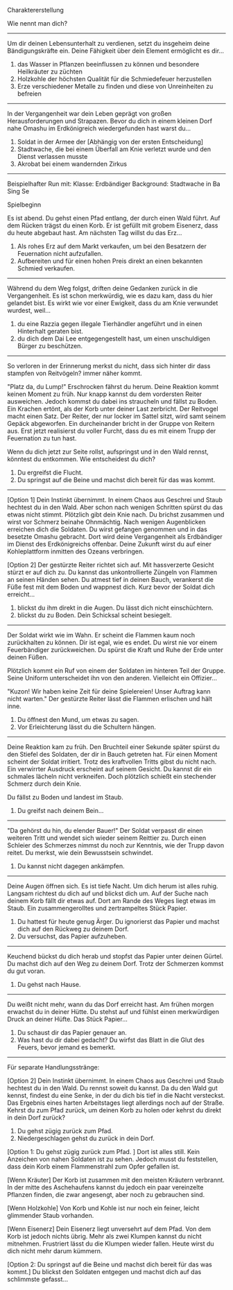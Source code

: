 Charaktererstellung

Wie nennt man dich?

---

Um dir deinen Lebensunterhalt zu verdienen, setzt du insgeheim deine Bändigungskräfte ein.
Deine Fähigkeit über dein Element ermöglicht es dir...

1. das Wasser in Pflanzen beeinflussen zu können und besondere Heilkräuter zu züchten
2. Holzkohle der höchsten Qualität für die Schmiedefeuer herzustellen
3. Erze verschiedener Metalle zu finden und diese von Unreinheiten zu befreien

---

In der Vergangenheit war dein Leben geprägt von großen Herausforderungen und Strapazen.
Bevor du dich in einem kleinen Dorf nahe Omashu im Erdkönigreich wiedergefunden hast
warst du...

1. Soldat in der Armee der [Abhängig von der ersten Entscheidung]
2. Stadtwache, die bei einem Überfall am Knie verletzt wurde und den Dienst verlassen musste
3. Akrobat bei einem wandernden Zirkus

---

Beispielhafter Run mit:
Klasse: Erdbändiger
Background: Stadtwache in Ba Sing Se

Spielbeginn

Es ist abend. Du gehst einen Pfad entlang, der durch einen Wald führt.
Auf dem Rücken trägst du einen Korb. Er ist gefüllt mit grobem Eisenerz, dass du heute abgebaut hast.
Am nächsten Tag willst du das Erz...

1. Als rohes Erz auf dem Markt verkaufen, um bei den Besatzern der Feuernation nicht aufzufallen.
2. Aufbereiten und für einen hohen Preis direkt an einen bekannten Schmied verkaufen.

---

Während du dem Weg folgst, driften deine Gedanken zurück in die Vergangenheit.
Es ist schon merkwürdig, wie es dazu kam, dass du hier gelandet bist.
Es wirkt wie vor einer Ewigkeit, dass du am Knie verwundet wurdest, weil...

1. du eine Razzia gegen illegale Tierhändler angeführt und in einen Hinterhalt geraten bist.
2. du dich dem Dai Lee entgegengestellt hast, um einen unschuldigen Bürger zu beschützen.


---

So verloren in der Erinnerung merkst du nicht, dass sich hinter dir dass stampfen von Reitvögeln?
immer näher kommt.

"Platz da, du Lump!"
Erschrocken fährst du herum. Deine Reaktion kommt keinen Moment zu früh. Nur knapp kannst du dem vordersten Reiter ausweichen.
Jedoch kommst du dabei ins straucheln und fällst zu Boden. Ein Krachen ertönt, als der Korb unter deiner Last zerbricht.
Der Reitvogel macht einen Satz. Der Reiter, der nur locker im Sattel sitzt, wird samt seinem Gepäck abgeworfen.
Ein durcheinander bricht in der Gruppe von Reitern aus.
Erst jetzt realisierst du voller Furcht, dass du es mit einem Trupp der Feuernation zu tun hast.

Wenn du dich jetzt zur Seite rollst, aufspringst und in den Wald rennst, könntest du entkommen.
Wie entscheidest du dich?

1. Du ergreifst die Flucht.
2. Du springst auf die Beine und machst dich bereit für das was kommt.

--- 

[Option 1]
Dein Instinkt übernimmt. In einem Chaos aus Geschrei und Staub hechtest du in den Wald.
Aber schon nach wenigen Schritten spürst du das etwas nicht stimmt.
Plötzlich gibt dein Knie nach. Du brichst zusammen und wirst vor Schmerz beinahe Ohnmächtig.
Nach wenigen Augenblicken erreichen dich die Soldaten. Du wirst gefangen genommen und in das besetzte Omashu gebracht.
Dort wird deine Vergangenheit als Erdbändiger im Dienst des Erdkönigreichs offenbar.
Deine Zukunft wirst du auf einer Kohleplattform inmitten des Ozeans verbringen.

[Option 2]
Der gestürzte Reiter richtet sich auf. Mit hassverzerte Gesicht stürzt er auf dich zu.
Du kannst das unkontrollierte Züngeln von Flammen an seinen Händen sehen.
Du atmest tief in deinen Bauch, verankerst die Füße fest mit dem Boden und wappnest dich.
Kurz bevor der Soldat dich erreicht...

1. blickst du ihm direkt in die Augen. Du lässt dich nicht einschüchtern.
2. blickst du zu Boden. Dein Schicksal scheint besiegelt.

---

Der Soldat wirkt wie im Wahn. Er scheint die Flammen kaum noch zurückhalten zu können.
Dir ist egal, wie es endet. Du wirst nie vor einem Feuerbändiger zurückweichen.
Du spürst die Kraft und Ruhe der Erde unter deinen Füßen.

Plötzlich kommt ein Ruf von einem der Soldaten im hinteren Teil der Gruppe.
Seine Uniform unterscheidet ihn von den anderen. Vielleicht ein Offizier...

"Kuzon! Wir haben keine Zeit für deine Spielereien! Unser Auftrag kann nicht warten."
Der gestürzte Reiter lässt die Flammen erlischen und hält inne.

1. Du öffnest den Mund, um etwas zu sagen.
2. Vor Erleichterung lässt du die Schultern hängen.

---

Deine Reaktion kam zu früh. Den Bruchteil einer Sekunde später spürst du den Stiefel des Soldaten,
der dir in Bauch getreten hat.
Für einen Moment scheint der Soldat irritiert. Trotz des kraftvollen Tritts gibst du nicht nach.
Ein verwirrter Ausdruck erscheint auf seinem Gesicht. Du kannst dir ein schmales lächeln nicht verkneifen.
Doch plötzlich schießt ein stechender Schmerz durch dein Knie.

Du fällst zu Boden und landest im Staub.

1. Du greifst nach deinem Bein...

---

"Da gehörst du hin, du elender Bauer!"
Der Soldat verpasst dir einen weiteren Tritt und wendet sich wieder seinem Reittier zu.
Durch einen Schleier des Schmerzes nimmst du noch zur Kenntnis, wie der Trupp davon reitet.
Du merkst, wie dein Bewusstsein schwindet.

1. Du kannst nicht dagegen ankämpfen.

---

Deine Augen öffnen sich.
Es ist tiefe Nacht. Um dich herum ist alles ruhig. Langsam richtest du dich auf und blickst dich um.
Auf der Suche nach deinem Korb fällt dir etwas auf. Dort am Rande des Weges liegt etwas im Staub.
Ein zusammengerolltes und zertrampeltes Stück Papier.

1. Du hattest für heute genug Ärger. Du ignorierst das Papier und machst dich auf den Rückweg zu deinem Dorf.
2. Du versuchst, das Papier aufzuheben.

---

Keuchend bückst du dich herab und stopfst das Papier unter deinen Gürtel.
Du machst dich auf den Weg zu deinem Dorf. Trotz der Schmerzen kommst du gut voran.

1. Du gehst nach Hause.

---

Du weißt nicht mehr, wann du das Dorf erreicht hast. Am frühen morgen erwachst du in deiner Hütte.
Du stehst auf und fühlst einen merkwürdigen Druck an deiner Hüfte. Das Stück Papier...

1. Du schaust dir das Papier genauer an.
2. Was hast du dir dabei gedacht? Du wirfst das Blatt in die Glut des Feuers, bevor jemand es bemerkt.

---------------------------
Für separate Handlungsstränge:

[Option 2]
Dein Instinkt übernimmt. In einem Chaos aus Geschrei und Staub hechtest du in den Wald.
Du rennst soweit du kannst. Da du den Wald gut kennst, findest du eine Senke, in der du dich bis tief in die Nacht versteckst.
Das Ergebnis eines harten Arbeitstages liegt allerdings noch auf der Straße.
Kehrst du zum Pfad zurück, um deinen Korb zu holen oder kehrst du direkt in dein Dorf zurück?

1. Du gehst zügig zurück zum Pfad.
2. Niedergeschlagen gehst du zurück in dein Dorf.

[Option 1: Du gehst zügig zurück zum Pfad. ]
Dort ist alles still. Kein Anzeichen von nahen Soldaten ist zu sehen.
Jedoch musst du feststellen, dass dein Korb einem Flammenstrahl zum Opfer gefallen ist.

[Wenn Kräuter]
Der Korb ist zusammen mit den meisten Kräutern verbrannt.
In der mitte des Aschehaufens kannst du jedoch ein paar vereinzelte Pflanzen finden,
die zwar angesengt, aber noch zu gebrauchen sind.

[Wenn Holzkohle]
Von Korb und Kohle ist nur noch ein feiner, leicht glimmender Staub vorhanden.

[Wenn Eisenerz]
Dein Eisenerz liegt unversehrt auf dem Pfad. Von dem Korb ist jedoch nichts übrig.
Mehr als zwei Klumpen kannst du nicht mitnehmen. Frustriert lässt du die Klumpen  wieder fallen.
Heute wirst du dich nicht mehr darum kümmern.

[Option 2: Du springst auf die Beine und machst dich bereit für das was kommt.]
Du blickst den Soldaten entgegen und machst dich auf das schlimmste gefasst...

